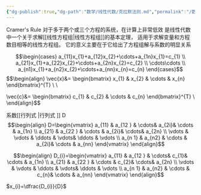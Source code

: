 ```yaml
---
{"dg-publish":true,"dg-path":"数学/线性代数/克拉默法则.md","permalink":"/数学/线性代数/克拉默法则/","dgPassFrontmatter":true,"noteIcon":"","created":"2024-04-16T13:01:27.330+08:00","updated":"2024-04-17T10:32:01.034+08:00"}
---
```


Cramer's Rule
对于多于两个或三个方程的系统，在计算上非常低效
是线性代数中一个关于求解[[线性方程组\|线性方程组]]的基本定理，
适用于求解变量和方程数目相等的线性方程组。
它的意义主要在于它给出了方程组解与系数的明显关系

$$\begin{cases}
a_{11}x_{1}+a_{12}x_{2}+\cdots+a_{1n}x_{1}=c_{1} \\
a_{21}x_{1}+a_{22}x_{2}+\cdots+a_{2n}x_{2}=c_{2} \\ 
\cdots\cdots \\
a_{n1}x_{1}+a_{n2}x_{2}+\cdots+a_{nn}x_{n}=c_{n}
\end{cases}$$
$$\begin{align}
 \vec{x}&= \begin{bmatrix}
x_{1}  & x_{2} & \cdots  & x_{n}
\end{bmatrix}^{T} \\ \\

 \vec{c}&= \begin{bmatrix}
c_{1}  & c_{2} & \cdots  & c_{n}
\end{bmatrix}^{T} \\
\end{align}$$

系数[[行列式 \|行列式 ]]   D
$$\begin{align}
D=\begin{vmatrix}
a_{11} & a_{12 } & \cdots& a_{2i}& \cdots & a_{1n} \\
a_{21} & a_{22 } & \cdots  & a_{2i}& \cdots& a_{2n} \\ 
\vdots  &  \vdots  & \ddots  & \vdots& \ddots & \vdots \\
a_{n 1} & a_{n2} & \cdots & a_{2i}& \cdots  & a_{nn}
\end{vmatrix} 
\end{align}$$

$$\begin{align}
D_{i}=\begin{vmatrix}
a_{11} & a_{12 } & \cdots& c_{1}& \cdots & a_{1n} \\
a_{21} & a_{22 } & \cdots  & c_{2}& \cdots& a_{2n} \\ 
\vdots  &  \vdots  & \ddots  & \vdots& \ddots & \vdots \\
a_{n 1} & a_{n2} & \cdots & c_{n}& \cdots  & a_{nn}
\end{vmatrix} 
\end{align}$$

$x_{i}=\dfrac{D_{i}}{D}$
